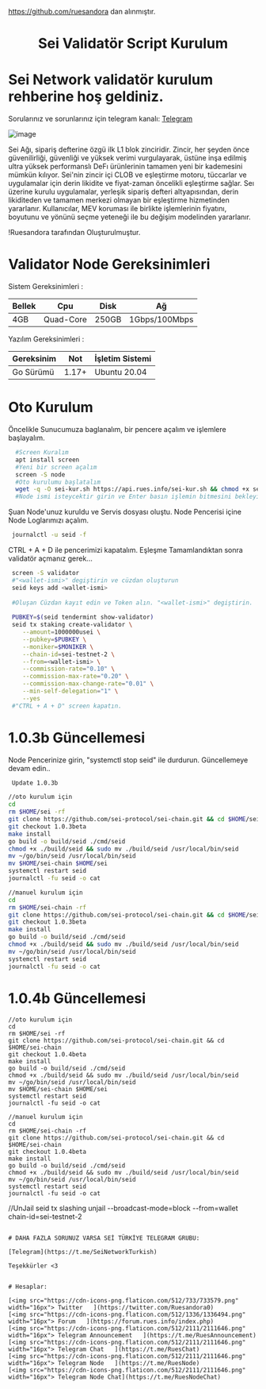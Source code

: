 https://github.com/ruesandora dan alınmıştır.



<h1 align="center">Sei Validatör Script Kurulum</h1>

# Sei Network validatör kurulum rehberine hoş geldiniz.

Sorularınız ve sorunlarınız için telegram kanalı: [Telegram](https://t.me/SeiNetworkTurkish)

![image](https://user-images.githubusercontent.com/101149671/172654026-36c4b404-4220-4eba-9331-c40cd3a13acc.png)


Sei Ağı, sipariş defterine özgü ilk L1 blok zinciridir. Zincir, her şeyden önce güvenilirliği, güvenliği ve yüksek verimi vurgulayarak, üstüne inşa edilmiş ultra yüksek performanslı DeFı ürünlerinin tamamen yeni bir kademesini mümkün kılıyor. Sei'nin zincir içi CLOB ve eşleştirme motoru, tüccarlar ve uygulamalar için derin likidite ve fiyat-zaman öncelikli eşleştirme sağlar. Seı üzerine kurulu uygulamalar, yerleşik sipariş defteri altyapısından, derin likiditeden ve tamamen merkezi olmayan bir eşleştirme hizmetinden yararlanır. Kullanıcılar, MEV koruması ile birlikte işlemlerinin fiyatını, boyutunu ve yönünü seçme yeteneği ile bu değişim modelinden yararlanır.

!Ruesandora tarafından Oluşturulmuştur.
# Validator Node Gereksinimleri 

Sistem Gereksinimleri : 

|    Bellek   |       Cpu      |      Disk      |   Ağ           |
|-------------|----------------|----------------|----------------|
|     4GB     |   Quad-Core    |     250GB      |  1Gbps/100Mbps |

Yazılım Gereksinimleri : 

| Gereksinim  | Not            | İşletim Sistemi |
|-------------|----------------|-----------------|
| Go Sürümü   | 1.17+          | Ubuntu 20.04    |

# Oto Kurulum

Öncelikle Sunucumuza baglanalım, bir pencere açalım ve işlemlere başlayalım.

```sh
  #Screen Kuralım
  apt install screen
  #Yeni bir screen açalım
  screen -S node
  #Oto kurulumu başlatalım
  wget -q -O sei-kur.sh https://api.rues.info/sei-kur.sh && chmod +x sei-kur.sh && sudo /bin/bash sei-kur.sh
  #Node ismi isteycektir girin ve Enter basın işlemin bitmesini bekleyin
```

Şuan Node'unuz kuruldu ve Servis dosyası oluştu. Node Pencerisi içine Node Loglarımızı açalım.
```sh
 journalctl -u seid -f
```
CTRL + A + D ile pencerimizi kapatalım.
Eşleşme Tamamlandıktan sonra validatör açmanız gerek...
```sh
 screen -S validator
 #"<wallet-ismi>" degiştirin ve cüzdan oluşturun
 seid keys add <wallet-ismi>
 
 #Oluşan Cüzdan kayıt edin ve Token alın. "<wallet-ismi>" degiştirin.
 
 PUBKEY=$(seid tendermint show-validator)
 seid tx staking create-validator \
    --amount=1000000usei \
    --pubkey=$PUBKEY \
    --moniker=$MONIKER \
    --chain-id=sei-testnet-2 \
    --from=<wallet-ismi> \
    --commission-rate="0.10" \
    --commission-max-rate="0.20" \
    --commission-max-change-rate="0.01" \
    --min-self-delegation="1" \
    --yes
 #"CTRL + A + D" screen kapatın.
```

# 1.0.3b Güncellemesi

Node Pencerinize girin, "systemctl stop seid" ile durdurun. 
Güncellemeye devam edin..

```sh
 Update 1.0.3b

//oto kurulum için
cd
rm $HOME/sei -rf
git clone https://github.com/sei-protocol/sei-chain.git && cd $HOME/sei-chain
git checkout 1.0.3beta
make install
go build -o build/seid ./cmd/seid
chmod +x ./build/seid && sudo mv ./build/seid /usr/local/bin/seid
mv ~/go/bin/seid /usr/local/bin/seid
mv $HOME/sei-chain $HOME/sei
systemctl restart seid
journalctl -fu seid -o cat

//manuel kurulum için
cd
rm $HOME/sei-chain -rf
git clone https://github.com/sei-protocol/sei-chain.git && cd $HOME/sei-chain
git checkout 1.0.3beta
make install
go build -o build/seid ./cmd/seid
chmod +x ./build/seid && sudo mv ./build/seid /usr/local/bin/seid
mv ~/go/bin/seid /usr/local/bin/seid
systemctl restart seid
journalctl -fu seid -o cat
```

# 1.0.4b Güncellemesi

```
//oto kurulum için
cd
rm $HOME/sei -rf
git clone https://github.com/sei-protocol/sei-chain.git && cd $HOME/sei-chain
git checkout 1.0.4beta
make install
go build -o build/seid ./cmd/seid
chmod +x ./build/seid && sudo mv ./build/seid /usr/local/bin/seid
mv ~/go/bin/seid /usr/local/bin/seid
mv $HOME/sei-chain $HOME/sei
systemctl restart seid
journalctl -fu seid -o cat

//manuel kurulum için
cd
rm $HOME/sei-chain -rf
git clone https://github.com/sei-protocol/sei-chain.git && cd $HOME/sei-chain
git checkout 1.0.4beta
make install
go build -o build/seid ./cmd/seid
chmod +x ./build/seid && sudo mv ./build/seid /usr/local/bin/seid
mv ~/go/bin/seid /usr/local/bin/seid
systemctl restart seid
journalctl -fu seid -o cat
```

//UnJail
seid tx slashing unjail   --broadcast-mode=block   --from=wallet chain-id=sei-testnet-2
```

# DAHA FAZLA SORUNUZ VARSA SEİ TÜRKİYE TELEGRAM GRUBU:

[Telegram](https://t.me/SeiNetworkTurkish)

Teşekkürler <3


# Hesaplar:

[<img src="https://cdn-icons-png.flaticon.com/512/733/733579.png" width="16px"> Twitter   ](https://twitter.com/Ruesandora0) 
[<img src="https://cdn-icons-png.flaticon.com/512/1336/1336494.png" width="16px"> Forum   ](https://forum.rues.info/index.php)
[<img src="https://cdn-icons-png.flaticon.com/512/2111/2111646.png" width="16px"> Telegram Announcement   ](https://t.me/RuesAnnouncement)
[<img src="https://cdn-icons-png.flaticon.com/512/2111/2111646.png" width="16px"> Telegram Chat   ](https://t.me/RuesChat)
[<img src="https://cdn-icons-png.flaticon.com/512/2111/2111646.png" width="16px"> Telegram Node   ](https://t.me/RuesNode)
[<img src="https://cdn-icons-png.flaticon.com/512/2111/2111646.png" width="16px"> Telegram Node Chat](https://t.me/RuesNodeChat)

